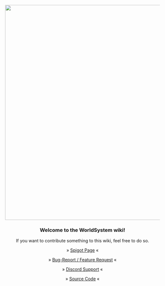 <p align="center">
    <img src="https://github.com/CrazyCloudCraft/worldsystem-depecated/raw/master/.github/Worldsystemlogo_V24X.png" width="700">
</p>
<h3 align="center">
Welcome to the WorldSystem wiki!
</h3>
<p align="center">
  <a>If you want to contribute something to this wiki, feel free to do so.</a>
</p>
  
<p align="center">
  <a>» </a>
  <a href="https://www.spigotmc.org/resources/49756/">Spigot Page</a>
  <a> «</a>
</p>
<p align="center">
  <a>» </a>
  <a href="https://github.com/trainerlord/WorldSystem/issues">Bug-Report / Feature Request</a>
  <a> «</a>
</p>
<p align="center">
  <a>» </a>
  <a href="https://discord.gg/WYz7Qck">Discord Support</a>
  <a> «</a>
</p>
<p align="center">
  <a>» </a>
  <a href="https://github.com/trainerlord/WorldSystem">Source Code</a>
  <a> «</a>
</p>